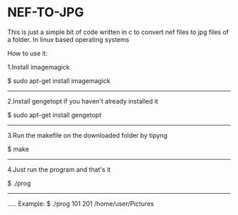 # NEF-TO-JPG
This is just a simple bit of code written in c to convert nef files to jpg files of a folder. In linux based operating systems

How to use it:

1.Install imagemagick

$ sudo apt-get install imagemagick

------------------------------
      
2.Install gengetopt if you haven't already installed it 

$ sudo apt-get install gengetopt

------------------------------
      
3.Run the makefile on the downloaded folder by tipyng

$ make

------------------------------

      
4.Just run the program and that's it

$ ./prog <minNumber> <MaxNumber> <Path> 

-----------------------------
      
.....
Example:
$ ./prog 101 201 /home/user/Pictures

